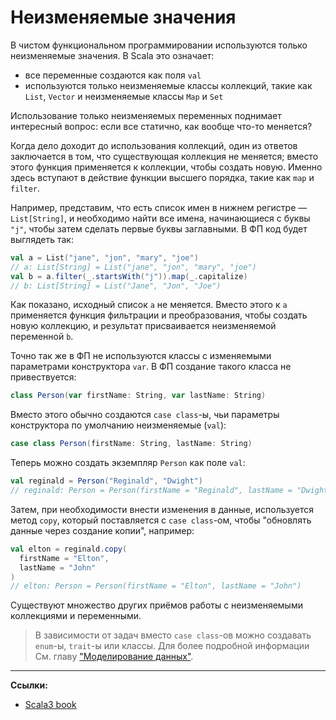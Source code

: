 # Неизменяемые значения

В чистом функциональном программировании используются только неизменяемые значения. В Scala это означает: 

- все переменные создаются как поля `val`
- используются только неизменяемые классы коллекций, такие как `List`, `Vector` и неизменяемые классы `Map` и `Set`

Использование только неизменяемых переменных поднимает интересный вопрос: 
если все статично, как вообще что-то меняется?

Когда дело доходит до использования коллекций, один из ответов заключается в том, 
что существующая коллекция не меняется; 
вместо этого функция применяется к коллекции, чтобы создать новую. 
Именно здесь вступают в действие функции высшего порядка, такие как `map` и `filter`.

Например, представим, что есть список имен в нижнем регистре — `List[String]`, 
и необходимо найти все имена, начинающиеся с буквы `"j"`, чтобы затем сделать первые буквы заглавными. 
В ФП код будет выглядеть так:

```scala
val a = List("jane", "jon", "mary", "joe")
// a: List[String] = List("jane", "jon", "mary", "joe")
val b = a.filter(_.startsWith("j")).map(_.capitalize)
// b: List[String] = List("Jane", "Jon", "Joe")
```

Как показано, исходный список `a` не меняется. 
Вместо этого к `a` применяется функция фильтрации и преобразования, чтобы создать новую коллекцию, 
и результат присваивается неизменяемой переменной `b`.

Точно так же в ФП не используются классы с изменяемыми параметрами конструктора `var`. 
В ФП создание такого класса не привествуется:

```scala
class Person(var firstName: String, var lastName: String)
```

Вместо этого обычно создаются `case class`-ы, чьи параметры конструктора по умолчанию неизменяемые (`val`):

```scala
case class Person(firstName: String, lastName: String)
```

Теперь можно создать экземпляр `Person` как поле `val`:

```scala
val reginald = Person("Reginald", "Dwight")
// reginald: Person = Person(firstName = "Reginald", lastName = "Dwight")
```

Затем, при необходимости внести изменения в данные, используется метод `copy`, 
который поставляется с `case class`-ом, чтобы "обновлять данные через создание копии", например:

```scala
val elton = reginald.copy(
  firstName = "Elton",   
  lastName = "John"      
)
// elton: Person = Person(firstName = "Elton", lastName = "John")
```

Существуют множество других приёмов работы с неизменяемыми коллекциями и переменными.

> В зависимости от задач вместо `case class`-ов можно создавать `enum`-ы, `trait`-ы или классы. 
> Для более подробной информации См. главу ["Моделирование данных"](https://scalabook.gitflic.space/docs/scala/modeling).


---

**Ссылки:**

- [Scala3 book](https://docs.scala-lang.org/scala3/book/fp-immutable-values.html)
